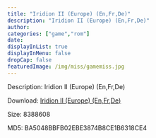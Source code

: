 ```yaml
---
title: "Iridion II (Europe) (En,Fr,De)"
description: "Iridion II (Europe) (En,Fr,De)"
author: 
categories: ["game","rom"]
date: 
displayInList: true
displayInMenu: false
dropCap: false
featuredImage: /img/miss/gamemiss.jpg
---
```


Description: Iridion II (Europe) (En,Fr,De)

Download: <a style="text-decoration:underline;" href="https://mega.nz/#!jPZyzQyA!BCyL2hdJwZDZNrS7QmPwRWWAMa9Q0q0cdlOs9bQbQEg" target = "_blank" rel = "nofollow" > Iridion II (Europe) (En,Fr,De)</a>

Size: 8388608

MD5: BA5048BBFB02EBE3874B8CE1B6318CE4

